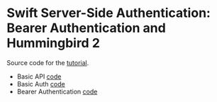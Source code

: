 # Swift Server-Side Authentication: Bearer Authentication and Hummingbird 2

Source code for the [tutorial]().

- Basic API [code](https://github.com/kicsipixel/myfavquotes-api/tree/main/BasicAPI)
- Basic Auth [code]()
- Bearer Authentication [code]()
